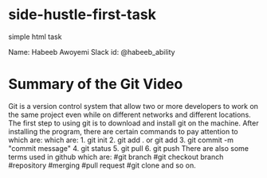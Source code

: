 # side-hustle-first-task
simple html task

Name: Habeeb Awoyemi
Slack id: @habeeb_ability


# Summary of the Git Video
Git is a version control system that allow two or more developers to work on the same project even while on different networks and different locations.
	The first step to using git is to download and install git on the machine.
	After installing the program, there are certain commands to pay attention to which are:
	which are: 
	1. git init
	2. git add . or git add <file>
	3. git commit -m "commit message"
	4. git status
	5. git pull
	6. git push
There are also some terms used in github which are:
	#git branch
	#git checkout branch
	#repository
	#merging
	#pull request
	#git clone 
and so on.




